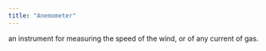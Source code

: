 ```yaml
---
title: "Anemometer"
---
```

an instrument for measuring the speed of the wind, or of any current of gas.

